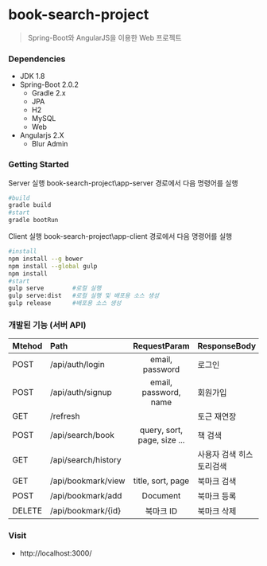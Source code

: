 book-search-project
=============================
> Spring-Boot와 AngularJS을 이용한 Web 프로젝트

### Dependencies
* JDK 1.8
* Spring-Boot 2.0.2
   * Gradle 2.x
   * JPA
   * H2
   * MySQL
   * Web
* Angularjs 2.X
   * Blur Admin

### Getting Started
Server 실행
book-search-project\app-server 경로에서 다음 명령어를 실행
```bash
#build
gradle build
#start
gradle bootRun
```

Client 실행
book-search-project\app-client 경로에서 다음 명령어를 실행
```bash
#install
npm install --g bower
npm install --global gulp
npm install
#start
gulp serve        #로컬 실행
gulp serve:dist   #로컬 실행 및 배포용 소스 생성
gulp release      #배포용 소스 생성
```

### 개발된 기능 (서버 API)
| Mtehod   |Path                              | RequestParam                         | ResponseBody                 |
|----------|:---------------------------------|:------------------------------------:|------------------------------|
| POST     | /api/auth/login                  | email, password                      | 로그인                        |
| POST     | /api/auth/signup                 | email, password, name                | 회원가입                      |
| GET      | /refresh                         |                                      | 토근 재연장                   |
| POST     | /api/search/book                 | query, sort, page, size ...          | 책 검색                      |
| GET      | /api/search/history              |                                      | 사용자 검색 히스토리검색       |
| GET      | /api/bookmark/view               | title, sort, page                    | 북마크 검색                   |
| POST     | /api/bookmark/add                | Document                             | 북마크 등록                  |
| DELETE   | /api/bookmark/{id}               | 북마크 ID                            | 북마크 삭제                  |

### Visit
- http://localhost:3000/